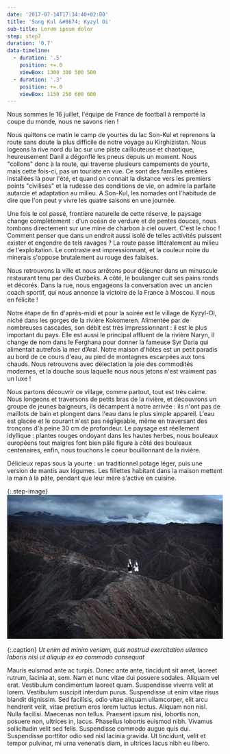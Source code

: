 ```yaml
---
date: '2017-07-14T17:34:40+02:00'
title: 'Song Kul &#8674; Kyzyl Oi'
sub-title: Lorem ipsum dolor
step: step7
duration: '0.7'
data-timeline:
  - duration: '.5'
    position: +=.0
    viewBox: 1300 300 500 500
  - duration: '.3'
    position: +=.0
    viewBox: 1150 250 600 600
---
```

Nous sommes le 16 juillet, l'équipe de France de football à remporté la coupe du monde, nous ne savons rien !

Nous quittons ce matin le camp de yourtes du lac Son-Kul et reprenons la route sans doute la plus difficile de notre voyage au Kirghizistan. Nous logeons la rive nord du lac sur une piste caillouteuse et chaotique, heureusement Danil a dégonflé les pneus depuis un moment. Nous "collons" donc à la route, qui traverse plusieurs campements de yourte, mais cette fois-ci, pas un touriste en vue. Ce sont des familles entières installées là pour l'été, et quand on connait la distance vers les premiers points "civilisés" et la rudesse des conditions de vie, on admire la parfaite autarcie et adaptation au milieu. A Son-Kul, les nomades ont l'habitude de dire que l'on peut y vivre les quatre saisons en une journée. 

Une fois le col passé, frontière naturelle de cette réserve, le paysage change complètement : d'un océan de verdure et de pentes douces, nous tombons directement sur une mine de charbon à ciel ouvert. C'est le choc ! Comment penser que dans un endroit aussi isolé de telles activités puissent exister et engendre de tels ravages ? La route passe littéralement au milieu de l'exploitation. Le contraste est impressionnant, et la couleur noire du minerais s'oppose brutalement au rouge des falaises.

Nous retrouvons la ville et nous arrêtons pour déjeuner dans un minuscule restaurant tenu par des Ouzbeks. A côté, le boulanger cuit ses pains ronds et décorés. Dans la rue, nous engageons la conversation avec un ancien coach sportif, qui nous annonce la victoire de la France à Moscou. Il nous en félicite !

Notre étape de fin d'après-midi et pour la soirée est le village de Kyzyl-Oi, niché dans les gorges de la rivière Kokomeren. Alimentée par de nombreuses cascades, son débit est très impressionnant : il est le plus important du pays. Elle est aussi le principal affluent de la rivière Naryn, il change de nom dans le Ferghana pour donner la fameuse Syr Daria qui alimentait autrefois la mer d’Aral. Notre maison d'hôtes est un petit paradis au bord de ce cours d'eau, au pied de montagnes escarpées aux tons chauds. Nous retrouvons avec délectation la joie des commodités modernes, et la douche sous laquelle nous nous jetons n'est vraiment pas un luxe ! 

Nous partons découvrir ce village, comme partout, tout est très calme. Nous longeons et traversons de petits bras de la rivière, et découvrons un groupe de jeunes baigneurs, ils décampent à notre arrivée : ils n'ont pas de maillots de bain et plongent dans l'eau dans le plus simple appareil. L'eau est glacée et le courant n'est pas négligeable, même en traversant des tronçons d'à peine 30 cm de profondeur. Le paysage est réellement idyllique : plantes rouges ondoyant dans les hautes herbes, nous bouleaux européens tout maigres font bien pâle figure à côté des bouleaux centenaires, enfin, nous touchons le coeur bouillonnant de la rivière.

Délicieux repas sous la yourte : un traditionnel potage léger, puis une version de mantis aux légumes. Les fillettes habitant dans la maison mettent la main à la pâte, pendant que leur mère s'active en cuisine. 

{:.step-image}
[![](/assets/img/uploads/kirghyzstan.jpeg)](/assets/img/uploads/kirghyzstan.jpeg "kirghyzstan")

{:.caption}
_Ut enim ad minim veniam, quis nostrud exercitation ullamco laboris nisi ut aliquip ex ea commodo consequat_

Mauris euismod ante ac turpis. Donec ante ante, tincidunt sit amet, laoreet rutrum, lacinia at, sem. Nam et nunc vitae dui posuere sodales. Aliquam vel erat. Vestibulum condimentum laoreet quam. Suspendisse viverra velit at lorem. Vestibulum suscipit interdum purus. Suspendisse ut enim vitae risus blandit dignissim. Sed facilisis, odio vitae aliquam ullamcorper, elit arcu hendrerit velit, vitae pretium eros lorem luctus lectus. Aliquam non nisl. Nulla facilisi. Maecenas non tellus. Praesent ipsum nisi, lobortis non, posuere non, ultrices in, lacus. Phasellus lobortis euismod nibh. Vivamus sollicitudin velit sed felis. Suspendisse commodo augue quis dui. Suspendisse porttitor odio sed nisl lacinia gravida. Ut tincidunt, velit et tempor pulvinar, mi urna venenatis diam, in ultrices lacus nibh eu libero.
